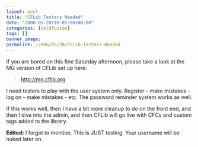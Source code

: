 ```yaml
---
layout: post
title: "CFLib Testers Needed"
date: "2006-05-20T16:05:00+06:00"
categories: [coldfusion]
tags: []
banner_image: 
permalink: /2006/05/20/CFLib-Testers-Needed
---
```


If you are bored on this fine Saturday afternoon, please take a look at the MG version of CFLib set up here:

<blockquote>
<a href="http://mg.cflib.org">http://mg.cflib.org</a>
</blockquote>

I need testers to play with the user system only. Register - make mistakes - log on - make mistakes - etc. The password reminder system works as well.

If this works well, then I have a bit more cleanup to do on the front end, and then I dive into the admin, and then CFLib will go live with CFCs and custom tags added to the library.

<b>Edited:</b> I forgot to mention. This is JUST testing. Your username will be nuked later on.